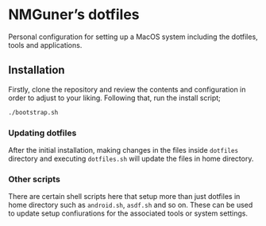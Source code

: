 # NMGuner’s dotfiles

Personal configuration for setting up a MacOS system including the dotfiles, tools and applications.

## Installation

Firstly, clone the repository and review the contents and configuration in order to adjust to your liking. Following that, run the install script;

```bash
./bootstrap.sh
```
### Updating dotfiles

After the initial installation, making changes in the files inside `dotfiles` directory and executing `dotfiles.sh` will update the files in home directory.

### Other scripts

There are certain shell scripts here that setup more than just dotfiles in home directory such as `android.sh`, `asdf.sh` and so on. These can be used to update setup confiurations for the associated tools or system settings.
